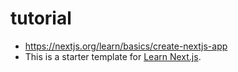 # tutorial 

* https://nextjs.org/learn/basics/create-nextjs-app
* This is a starter template for [Learn Next.js](https://nextjs.org/learn).


